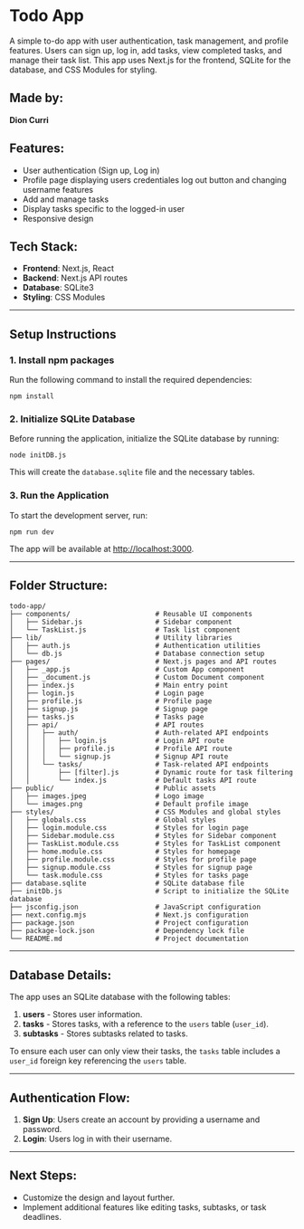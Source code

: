 # Todo App

A simple to-do app with user authentication, task management, and profile features. Users can sign up, log in, add tasks, view completed tasks, and manage their task list. This app uses Next.js for the frontend, SQLite for the database, and CSS Modules for styling.

## Made by:
**Dion Curri**

## Features:
- User authentication (Sign up, Log in)
- Profile page displaying users credentiales log out button and changing username features 
- Add and manage tasks
- Display tasks specific to the logged-in user
- Responsive design

## Tech Stack:
- **Frontend**: Next.js, React
- **Backend**: Next.js API routes
- **Database**: SQLite3
- **Styling**: CSS Modules

---

## Setup Instructions

### 1. Install npm packages
Run the following command to install the required dependencies:

```
npm install
```

### 2. Initialize SQLite Database
Before running the application, initialize the SQLite database by running:

```
node initDB.js
```

This will create the `database.sqlite` file and the necessary tables.

### 3. Run the Application
To start the development server, run:

```
npm run dev
```

The app will be available at [http://localhost:3000](http://localhost:3000).

---

## Folder Structure:
```plaintext
todo-app/
├── components/                     # Reusable UI components
│   ├── Sidebar.js                  # Sidebar component
│   └── TaskList.js                 # Task list component
├── lib/                            # Utility libraries
│   ├── auth.js                     # Authentication utilities
│   └── db.js                       # Database connection setup
├── pages/                          # Next.js pages and API routes
│   ├── _app.js                     # Custom App component
│   ├── _document.js                # Custom Document component
│   ├── index.js                    # Main entry point
│   ├── login.js                    # Login page
│   ├── profile.js                  # Profile page
│   ├── signup.js                   # Signup page
│   ├── tasks.js                    # Tasks page
│   ├── api/                        # API routes
│   │   ├── auth/                   # Auth-related API endpoints
│   │   │   ├── login.js            # Login API route
│   │   │   ├── profile.js          # Profile API route
│   │   │   └── signup.js           # Signup API route
│   │   └── tasks/                  # Task-related API endpoints
│   │       ├── [filter].js         # Dynamic route for task filtering
│   │       └── index.js            # Default tasks API route
├── public/                         # Public assets
│   ├── images.jpeg                 # Logo image
│   └── images.png                  # Default profile image
├── styles/                         # CSS Modules and global styles
│   ├── globals.css                 # Global styles
│   ├── login.module.css            # Styles for login page
│   ├── Sidebar.module.css          # Styles for Sidebar component
│   ├── TaskList.module.css         # Styles for TaskList component
│   ├── home.module.css             # Styles for homepage
│   ├── profile.module.css          # Styles for profile page
│   ├── signup.module.css           # Styles for signup page
│   └── task.module.css             # Styles for tasks page
├── database.sqlite                 # SQLite database file
├── initDb.js                       # Script to initialize the SQLite database
├── jsconfig.json                   # JavaScript configuration
├── next.config.mjs                 # Next.js configuration
├── package.json                    # Project configuration
├── package-lock.json               # Dependency lock file
└── README.md                       # Project documentation
```

---

## Database Details:

The app uses an SQLite database with the following tables:

1. **users** - Stores user information.
2. **tasks** - Stores tasks, with a reference to the `users` table (`user_id`).
3. **subtasks** - Stores subtasks related to tasks.

To ensure each user can only view their tasks, the `tasks` table includes a `user_id` foreign key referencing the `users` table.

---

## Authentication Flow:
1. **Sign Up**: Users create an account by providing a username and password.
2. **Login**: Users log in with their username.

---

## Next Steps:
- Customize the design and layout further.
- Implement additional features like editing tasks, subtasks, or task deadlines.
